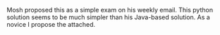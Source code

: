 Mosh proposed this as a simple exam on his weekly email. This python solution seems to be much simpler than his Java-based solution. As a novice I propose the attached. 
